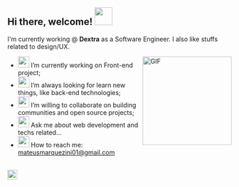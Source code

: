 <h2> Hi there, welcome! <img src="https://emojis.slackmojis.com/emojis/images/1536351075/4594/blob-wave.gif?1536351075" width="40" /></h2>

I'm currently working @ **Dextra** as a Software Engineer. I also like stuffs related to design/UX.


<img align="right" alt="GIF" height="200px" src="https://media.giphy.com/media/du3J3cXyzhj75IOgvA/giphy.gif" />

- <img src="https://emojis.slackmojis.com/emojis/images/1471045839/793/computerrage.gif?1471045839" width="25" /> I’m currently working on Front-end project;
- <img src="https://emojis.slackmojis.com/emojis/images/1492722353/2078/looking.gif?1492722353" width="25" /> I’m always looking for learn new things, like back-end technologies;
- <img src="https://emojis.slackmojis.com/emojis/images/1531847273/4225/blob-beers.gif?1531847273" width="25" />  I’m willing to collaborate on building communities and open source projects;
- <img src="https://emojis.slackmojis.com/emojis/images/1593555389/9579/blob_excited.gif?1593555389" width="25" /> Ask me about web development and techs related...
- <img src="https://emojis.slackmojis.com/emojis/images/1450319444/38/gmail.png?1450319444" width="25" /> How to reach me: mateusmarquezini01@gmail.com

<br>
<a href="https://www.linkedin.com/in/mateusmarquezini/">
  <img align="left" alt="Shubham's LinkdeIN" width="22px" src="https://cdn.jsdelivr.net/npm/simple-icons@v3/icons/linkedin.svg" />
</a>
